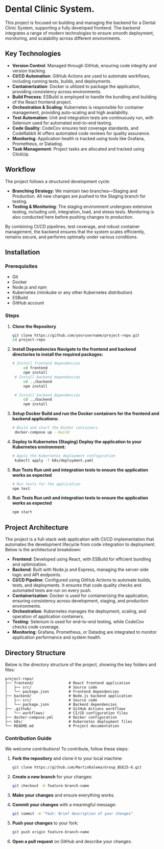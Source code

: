 # Dental Clinic System.

This project is focused on building and managing the backend for a Dental Clinic System, supporting a fully developed frontend. The backend integrates a range of modern technologies to ensure smooth deployment, monitoring, and scalability across different environments.

## Key Technologies

- **Version Control**: Managed through GitHub, ensuring code integrity and version tracking.
- **CI/CD Automation**: GitHub Actions are used to automate workflows, including running tests, builds, and deployments.
- **Containerization**: Docker is utilized to package the application, providing consistency across environments.
- **Build Process**: ESBuild is employed to handle the bundling and building of the React frontend project.
- **Orchestration & Scaling**: Kubernetes is responsible for container management, providing auto-scaling and high availability.
- **Test Automation**: Unit and integration tests are continuously run, with Selenium used for automated end-to-end testing.
- **Code Quality**: CodeCov ensures test coverage standards, and CodeRabbit AI offers automated code reviews for quality assurance.
- **Monitoring**: Application health is tracked using tools like Grafana, Prometheus, or Datadog.
- **Task Management**: Project tasks are allocated and tracked using ClickUp.

## Workflow

The project follows a structured development cycle:

- **Branching Strategy**: We maintain two branches—Staging and Production. All new changes are pushed to the Staging branch for testing.
- **Testing & Monitoring**: The staging environment undergoes extensive testing, including unit, integration, load, and stress tests. Monitoring is also conducted here before pushing changes to production.

By combining CI/CD pipelines, test coverage, and robust container management, the backend ensures that the system scales efficiently, remains secure, and performs optimally under various conditions.

## Installation

### Prerequisites

- Git
- Docker
- Node.js and npm
- Kubernetes (minikube or any other Kubernetes distribution)
- ESBuild
- GitHub account

### Steps

1. **Clone the Repository**

   ```bash
   git clone https://github.com/yourusername/project-repo.git
   cd project-repo

   ```

2. **Install Dependencies Navigate to the frontend and backend directories to install the required packages:**

   ```bash
   # Install frontend dependencies
        cd frontend
        npm install
    # Install backend dependencies
        cd ../backend
        npm install

    # Install backend dependencies
        cd ../backend
        npm install

   ```

3. **Setup Docker Build and run the Docker containers for the frontend and backend applications:**

   ```bash
   # Build and start the Docker containers
    docker-compose up --build

   ```

4. **Deploy to Kubernetes (Staging) Deploy the application to your Kubernetes environment:**

   ```bash
   # Apply the Kubernetes deployment configuration
    kubectl apply -f k8s/deployment.yaml

   ```

5. **Run Tests Run unit and integration tests to ensure the application works as expected**

   ```bash
   # Run tests for the application
   npm test

   ```

6. **Run Tests Run unit and integration tests to ensure the application works as expected**
   ```bash
   npm start
   ```

## Project Architecture

The project is a full-stack web application with CI/CD implementation that automates the development lifecycle from code integration to deployment. Below is the architectural breakdown:

- **Frontend**: Developed using React, with ESBuild for efficient bundling and optimization.
- **Backend**: Built with Node.js and Express, managing the server-side logic and API endpoints.
- **CI/CD Pipeline**: Configured using GitHub Actions to automate builds, tests, and deployments. It ensures that code quality checks and automated tests are run on every push.
- **Containerization**: Docker is used for containerizing the application, ensuring consistency across development, staging, and production environments.
- **Orchestration**: Kubernetes manages the deployment, scaling, and operation of application containers.
- **Testing**: Selenium is used for end-to-end testing, while CodeCov checks code coverage.
- **Monitoring**: Grafana, Prometheus, or Datadog are integrated to monitor application performance and system health.

## Directory Structure

Below is the directory structure of the project, showing the key folders and files:

```plaintext
project-repo/
├── frontend/                # React frontend application
│   ├── src/                 # Source code
│   └── package.json         # Frontend dependencies
├── backend/                 # Node.js backend application
│   ├── src/                 # Source code
│   └── package.json         # Backend dependencies
├── .github/                 # GitHub Actions workflows
│   └── workflows/           # CI/CD configuration files
├── docker-compose.yml       # Docker configuration
├── k8s/                     # Kubernetes deployment files
└── README.md                # Project documentation
```

### Contribution Guide

We welcome contributions! To contribute, follow these steps:

1. **Fork the repository** and clone it to your local machine:

   ```bash
   git clone https://github.com/MartinKalema/Group_BSE25-6.git
   ```

2. **Create a new branch** for your changes:

   ```bash
   git checkout -b feature-branch-name
   ```

3. **Make your changes** and ensure everything works.

4. **Commit your changes** with a meaningful message:

   ```bash
   git commit -m "feat: Brief description of your changes"
   ```

5. **Push your changes** to your fork:

   ```bash
   git push origin feature-branch-name
   ```

6. **Open a pull request** on GitHub and describe your changes.

